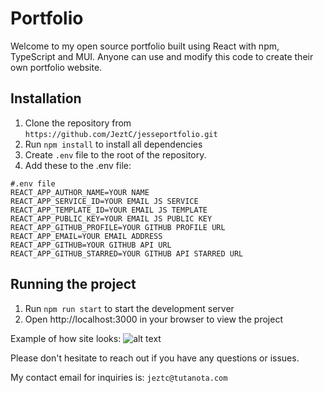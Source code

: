 # Portfolio

Welcome to my open source portfolio built using React with npm, TypeScript and MUI. Anyone can use and modify this code to create their own portfolio website.

## Installation

1. Clone the repository from ``https://github.com/JeztC/jesseportfolio.git``
2. Run ``npm install`` to install all dependencies
3. Create ``.env`` file to the root of the repository.
4. Add these to the .env file:
```
#.env file
REACT_APP_AUTHOR_NAME=YOUR NAME
REACT_APP_SERVICE_ID=YOUR EMAIL JS SERVICE
REACT_APP_TEMPLATE_ID=YOUR EMAIL JS TEMPLATE
REACT_APP_PUBLIC_KEY=YOUR EMAIL JS PUBLIC KEY
REACT_APP_GITHUB_PROFILE=YOUR GITHUB PROFILE URL
REACT_APP_EMAIL=YOUR EMAIL ADDRESS
REACT_APP_GITHUB=YOUR GITHUB API URL
REACT_APP_GITHUB_STARRED=YOUR GITHUB API STARRED URL
```

## Running the project

1. Run ``npm run start`` to start the development server
2. Open http://localhost:3000 in your browser to view the project

Example of how site looks:
![alt text](https://i.imgur.com/BXupj75.png)

Please don't hesitate to reach out if you have any questions or issues. 

My contact email for inquiries is: ``jeztc@tutanota.com``